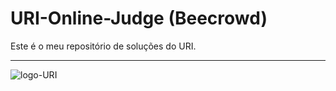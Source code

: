 # URI-Online-Judge (Beecrowd)
Este é o meu repositório de soluções do URI.
<hr>
<img src="https://pulpo-site-3tduojw3tlwg6yqrnax.netdna-ssl.com/wp-content/uploads/2017/01/logo-gmail-urionlinejudge.png" alt="logo-URI">

